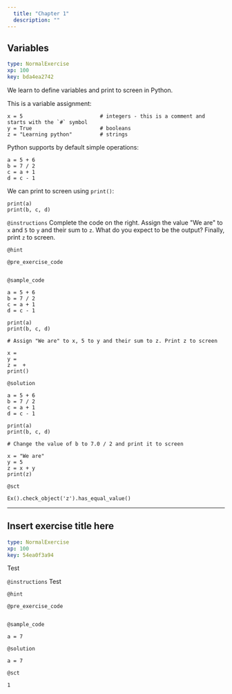 ```yaml
---
  title: "Chapter 1"
  description: ""
---
```


## Variables

```yaml
type: NormalExercise 
xp: 100 
key: bda4ea2742   
```


We learn to define variables and print to screen in Python.

This is a variable assignment:
```
x = 5                         # integers - this is a comment and starts with the `#` symbol
y = True                      # booleans
z = "Learning python"         # strings
```
Python supports by default simple operations:
```
a = 5 + 6
b = 7 / 2
c = a + 1
d = c - 1
```
We can print to screen using `print()`:
```
print(a)
print(b, c, d)
```


`@instructions`
Complete the code on the right. Assign the value "We are" to `x` and `5` to `y` and their sum to `z`. What do you expect to be the output?  Finally, print `z` to screen.

`@hint`


`@pre_exercise_code`

```{python}

```


`@sample_code`

```{python}
a = 5 + 6
b = 7 / 2
c = a + 1
d = c - 1 

print(a)
print(b, c, d)

# Assign "We are" to x, 5 to y and their sum to z. Print z to screen

x = 
y = 
z =  + 
print()
```

`@solution`

```{python}
a = 5 + 6
b = 7 / 2
c = a + 1
d = c - 1 

print(a)
print(b, c, d)

# Change the value of b to 7.0 / 2 and print it to screen

x = "We are"
y = 5
z = x + y
print(z)
```

`@sct`

```{python}
Ex().check_object('z').has_equal_value()
```

---

## Insert exercise title here

```yaml
type: NormalExercise 
xp: 100 
key: 54ea0f3a94   
```


Test


`@instructions`
Test

`@hint`


`@pre_exercise_code`

```{python}

```


`@sample_code`

```{python}
a = 7
```

`@solution`

```{python}
a = 7
```

`@sct`

```{python}
1
```
